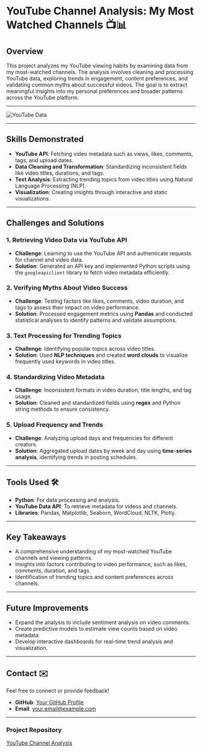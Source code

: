# **YouTube Channel Analysis: My Most Watched Channels** 📺📊  

## **Overview**  
This project analyzes my YouTube viewing habits by examining data from my most-watched channels. The analysis involves cleaning and processing YouTube data, exploring trends in engagement, content preferences, and validating common myths about successful videos. The goal is to extract meaningful insights into my personal preferences and broader patterns across the YouTube platform.  

---  

![YouTube Data]([https://your-image-link.com](https://github.com/Naveennnkumar-Bit/My-YouTube-Watch-Habits/blob/main/YT.jpeg))  

---  

## **Skills Demonstrated**  
- **YouTube API**: Fetching video metadata such as views, likes, comments, tags, and upload dates.  
- **Data Cleaning and Transformation**: Standardizing inconsistent fields like video titles, durations, and tags.  
- **Text Analysis**: Extracting trending topics from video titles using Natural Language Processing (NLP).  
- **Visualization**: Creating insights through interactive and static visualizations.  

---  

## **Challenges and Solutions**  

### **1. Retrieving Video Data via YouTube API**  
- **Challenge**: Learning to use the YouTube API and authenticate requests for channel and video data.  
- **Solution**: Generated an API key and implemented Python scripts using the `googleapiclient` library to fetch video metadata efficiently.  

### **2. Verifying Myths About Video Success**  
- **Challenge**: Testing factors like likes, comments, video duration, and tags to assess their impact on video performance.  
- **Solution**: Processed engagement metrics using **Pandas** and conducted statistical analyses to identify patterns and validate assumptions.  

### **3. Text Processing for Trending Topics**  
- **Challenge**: Identifying popular topics across video titles.  
- **Solution**: Used **NLP techniques** and created **word clouds** to visualize frequently used keywords in video titles.  

### **4. Standardizing Video Metadata**  
- **Challenge**: Inconsistent formats in video duration, title lengths, and tag usage.  
- **Solution**: Cleaned and standardized fields using **regex** and Python string methods to ensure consistency.  

### **5. Upload Frequency and Trends**  
- **Challenge**: Analyzing upload days and frequencies for different creators.  
- **Solution**: Aggregated upload dates by week and day using **time-series analysis**, identifying trends in posting schedules.  

---  

## **Tools Used** 🛠️  
- **Python**: For data processing and analysis.  
- **YouTube Data API**: To retrieve metadata for videos and channels.  
- **Libraries**: Pandas, Matplotlib, Seaborn, WordCloud, NLTK, Plotly.  

---  

## **Key Takeaways**  
- A comprehensive understanding of my most-watched YouTube channels and viewing patterns.  
- Insights into factors contributing to video performance, such as likes, comments, duration, and tags.  
- Identification of trending topics and content preferences across channels.  

---  

## **Future Improvements**  
- Expand the analysis to include sentiment analysis on video comments.  
- Create predictive models to estimate view counts based on video metadata.  
- Develop interactive dashboards for real-time trend analysis and visualization.  

---  

## **Contact** ✉️  
Feel free to connect or provide feedback!  
- **GitHub**: [Your GitHub Profile](https://github.com/your-profile)  
- **Email**: your.email@example.com  

---  

### **Project Repository**  
[YouTube Channel Analysis](https://github.com/your-profile/YouTube-Channel-Analysis)  
